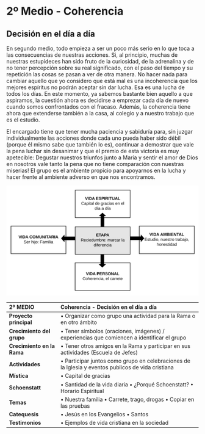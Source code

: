# 2º Medio - Coherencia

## Decisión en el día a día

En segundo medio, todo empieza a ser un poco más serio en lo que toca a las consecuencias de nuestras acciones. Si, al principio, muchas de nuestras estupideces han sido fruto de la curiosidad, de la adrenalina y de no tener percepción sobre su real significado, con el paso del tiempo y su repetición las cosas se pasan a ver de otra manera. No hacer nada para cambiar aquello que yo considero que está mal es una incoherencia que los mejores espíritus no podrán aceptar sin dar lucha. Esa es una lucha de todos los días. En este momento, ya sabemos bastante bien aquello a que aspiramos, la cuestión ahora es decidirse a emprezar cada día de nuevo cuando somos confrontados con el fracaso. Además, la coherencia tiene ahora que extenderse también a la casa, al colegio y a nuestro trabajo que es el estudio.

El encargado tiene que tener mucha paciencia y sabiduría para, sin juzgar individualmente las acciones donde cada uno pueda haber sido débil \(porque él mismo sabe que también lo es\), continuar a demostrar que vale la pena luchar sin desanimar y que el premio de esta victoria es muy apetecible: Degustar nuestros triunfos junto a María y sentir el amor de Dios en nosotros vale tanto la pena que no tiene comparación con nuestras miserias! El grupo es el ambiente propicio para apoyarnos en la lucha y hacer frente al ambiente adverso en que nos encontramos.

![](../.gitbook/assets/segundo.svg)

| **2º MEDIO** | **Coherencia - Decisión en el día a día** |
| :--- | :--- |
| **Proyecto principal** | • Organizar como grupo una actividad para la Rama o en otro ámbito |
| **Crecimiento del grupo** | • Tener símbolos \(oraciones, imágenes\) / experiencias que comiencen a identificar el grupo |
| **Crecimiento en la Rama** | • Tener otros amigos en la Rama y participar en sus actividades \(Escuela de Jefes\) |
| **Actividades** | • Participar juntos como grupo en celebraciones de la Iglesia y eventos publicos de vida cristiana |
| **Mística** | • Capital de gracias |
| **Schoenstatt** | • Santidad de la vida diaria • ¿Porqué Schoenstatt? • Horario Espiritual |
| **Temas** | • Nuestra familia • Carrete, trago, drogas • Copiar en las pruebas |
| **Catequesis** | • Jesús en los Evangelios • Santos |
| **Testimonios** | • Ejemplos de vida cristiana en la sociedad |

